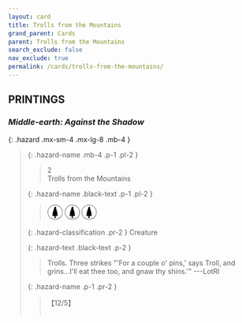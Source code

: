 ```yaml
---
layout: card
title: Trolls from the Mountains
grand_parent: Cards
parent: Trolls from the Mountains
search_exclude: false
nav_exclude: true
permalink: /cards/trolls-from-the-mountains/
---
```


## PRINTINGS


### _Middle-earth: Against the Shadow_

{: .hazard .mx-sm-4 .mx-lg-8 .mb-4 }
> {: .hazard-name .mb-4 .p-1 .pl-2 }
> > <div class="hazard-mp">2</div>
> > <div class="card-name">Trolls from the Mountains</div>
>
> {: .hazard-name .black-text .p-1 .pl-2 }
> > ![](/assets/images/wilderness.svg) ![](/assets/images/wilderness.svg) ![](/assets/images/wilderness.svg)
>
> {: .hazard-classification .pr-2 }
> Creature
>
> {: .hazard-text .black-text .p-2 }
> > Trolls. Three strikes  "'For a couple o' pins,' says Troll, and grins...I'll eat thee too, and gnaw thy shins.'"  ---LotRI 
>
> {: .hazard-name .p-1 .pr-2 }
> > <div class="card-shield">【12/5】</div>
> > <div class="card-corruption">&nbsp;</div>
